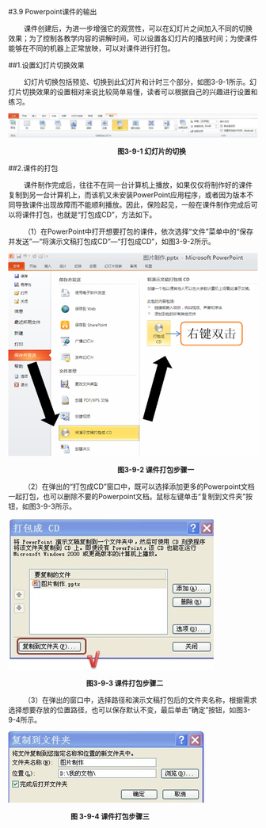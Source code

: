 #3.9 Powerpoint课件的输出

&nbsp;&nbsp;&nbsp;&nbsp;&nbsp;&nbsp;&nbsp;&nbsp;课件创建后，为进一步增强它的观赏性，可以在幻灯片之间加入不同的切换效果；为了控制各教学内容的讲解时间，可以设置各幻灯片的播放时间；为使课件能够在不同的机器上正常放映，可以对课件进行打包。

##1.设置幻灯片切换效果

&nbsp;&nbsp;&nbsp;&nbsp;&nbsp;&nbsp;&nbsp;&nbsp;幻灯片切换包括预览、切换到此幻灯片和计时三个部分，如图3-9-1所示。幻灯片切换效果的设置相对来说比较简单易懂，读者可以根据自己的兴趣进行设置和练习。

![](/assets/3-9-1.jpg)

&nbsp;&nbsp;&nbsp;&nbsp;&nbsp;&nbsp;&nbsp;&nbsp;&nbsp;&nbsp;&nbsp;&nbsp;&nbsp;&nbsp;&nbsp;&nbsp;&nbsp;&nbsp;&nbsp;&nbsp;&nbsp;&nbsp;&nbsp;&nbsp;&nbsp;&nbsp;&nbsp;&nbsp;&nbsp;&nbsp;&nbsp;&nbsp;&nbsp;&nbsp;&nbsp;&nbsp;&nbsp;&nbsp;&nbsp;&nbsp;&nbsp;&nbsp;&nbsp;&nbsp;&nbsp;&nbsp;&nbsp;&nbsp;&nbsp;&nbsp;&nbsp;&nbsp;&nbsp;&nbsp;&nbsp;&nbsp;**图3-9-1 幻灯片的切换**

##2.课件的打包

&nbsp;&nbsp;&nbsp;&nbsp;&nbsp;&nbsp;&nbsp;&nbsp;课件制作完成后，往往不在同一台计算机上播放，如果仅仅将制作好的课件复制到另一台计算机上，而该机又未安装PowerPoint应用程序，或者因为版本不同导致课件出现故障而不能顺利播放。因此，保险起见，一般在课件制作完成后可以将课件打包，也就是“打包成CD”，方法如下。

&nbsp;&nbsp;&nbsp;&nbsp;&nbsp;&nbsp;&nbsp;&nbsp;（1）在PowerPoint中打开想要打包的课件，依次选择“文件”菜单中的“保存并发送”—“将演示文稿打包成CD”—“打包成CD”，如图3-9-2所示。

![](/assets/3-9-2.png)

&nbsp;&nbsp;&nbsp;&nbsp;&nbsp;&nbsp;&nbsp;&nbsp;&nbsp;&nbsp;&nbsp;&nbsp;&nbsp;&nbsp;&nbsp;&nbsp;&nbsp;&nbsp;&nbsp;&nbsp;&nbsp;&nbsp;&nbsp;&nbsp;&nbsp;&nbsp;&nbsp;&nbsp;&nbsp;&nbsp;&nbsp;&nbsp;&nbsp;&nbsp;&nbsp;&nbsp;&nbsp;&nbsp;&nbsp;&nbsp;&nbsp;&nbsp;&nbsp;&nbsp;&nbsp;&nbsp;&nbsp;&nbsp;&nbsp;&nbsp;&nbsp;&nbsp;&nbsp;&nbsp;&nbsp;&nbsp;**图3-9-2 课件打包步骤一**

&nbsp;&nbsp;&nbsp;&nbsp;&nbsp;&nbsp;&nbsp;&nbsp;（2）在弹出的“打包成CD”窗口中，既可以选择添加更多的Powerpoint文档一起打包，也可以删除不要的Powerpoint文档。鼠标左键单击“复制到文件夹”按钮，如图3-9-3所示。

![](/assets/3-9-3.jpg)

&nbsp;&nbsp;&nbsp;&nbsp;&nbsp;&nbsp;&nbsp;&nbsp;&nbsp;&nbsp;&nbsp;&nbsp;&nbsp;&nbsp;&nbsp;&nbsp;&nbsp;&nbsp;&nbsp;&nbsp;&nbsp;&nbsp;&nbsp;&nbsp;&nbsp;&nbsp;&nbsp;&nbsp;&nbsp;&nbsp;&nbsp;&nbsp;&nbsp;&nbsp;&nbsp;&nbsp;&nbsp;&nbsp;&nbsp;&nbsp;**图3-9-3 课件打包步骤二**

&nbsp;&nbsp;&nbsp;&nbsp;&nbsp;&nbsp;&nbsp;&nbsp;（3）在弹出的窗口中，选择路径和演示文稿打包后的文件夹名称，根据需求选择想要存放的位置路径，也可以保存默认不变，最后单击“确定”按钮，如图3-9-4所示。

![](/assets/3-9-4.jpg)

&nbsp;&nbsp;&nbsp;&nbsp;&nbsp;&nbsp;&nbsp;&nbsp;&nbsp;&nbsp;&nbsp;&nbsp;&nbsp;&nbsp;&nbsp;&nbsp;&nbsp;&nbsp;&nbsp;&nbsp;&nbsp;&nbsp;&nbsp;&nbsp;&nbsp;&nbsp;&nbsp;&nbsp;&nbsp;&nbsp;&nbsp;&nbsp;**图 3-9-4  课件打包步骤三**
